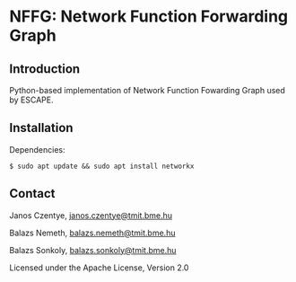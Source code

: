 # NFFG: Network Function Forwarding Graph

## Introduction
Python-based implementation of Network Function Fowarding Graph used by ESCAPE.

## Installation
Dependencies:

	$ sudo apt update && sudo apt install networkx

## Contact
Janos Czentye, janos.czentye@tmit.bme.hu

Balazs Nemeth, balazs.nemeth@tmit.bme.hu

Balazs Sonkoly, balazs.sonkoly@tmit.bme.hu 

Licensed under the Apache License, Version 2.0
